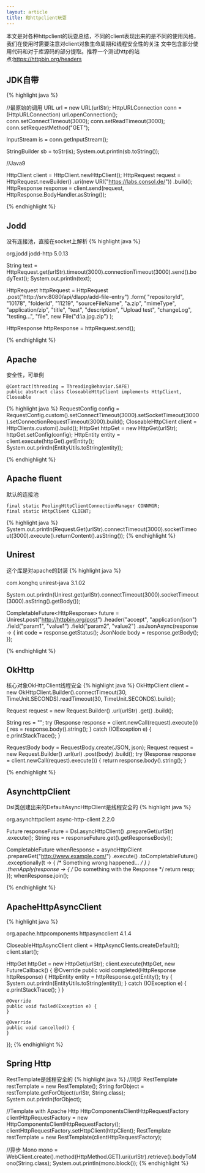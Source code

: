 ```yaml
---
layout: article
title: 和httpclient玩耍
---
```

本文是对各种httpclient的玩耍总结，不同的client表现出来的是不同的使用风格，我们在使用时需要注意对client对象生命周期和线程安全性的关注
文中包含部分使用代码和对于库源码的部分提取。推荐一个测试http的站点:https://httpbin.org/headers

## JDK自带
{% highlight java %}

//最原始的调用
URL url = new URL(urlStr);
HttpURLConnection conn = (HttpURLConnection) url.openConnection();
conn.setConnectTimeout(3000);
conn.setReadTimeout(3000);
conn.setRequestMethod("GET");

InputStream is = conn.getInputStream();

StringBuilder sb = toStr(is);
System.out.println(sb.toString());


//Java9

HttpClient client = HttpClient.newHttpClient();
HttpRequest request = HttpRequest.newBuilder()
    .uri(new URI("https://labs.consol.de/"))
    .build();
HttpResponse<String> response = client.send(request, HttpResponse.BodyHandler.asString());

{% endhighlight %}

## Jodd
没有连接池，直接在socket上解析
{% highlight java %}

<dependency>
    <groupId>org.jodd</groupId>
    <artifactId>jodd-http</artifactId>
    <version>5.0.13</version>
</dependency>

String text = HttpRequest.get(urlStr).timeout(3000).connectionTimeout(3000).send().bodyText();
System.out.println(text);


HttpRequest httpRequest = HttpRequest
        .post("http://srv:8080/api/dlapp/add-file-entry")
        .form(
            "repositoryId", "10178",
            "folderId", "11219",
            "sourceFileName", "a.zip",
            "mimeType", "application/zip",
            "title", "test",
            "description", "Upload test",
            "changeLog", "testing...",
            "file", new File("d:\\a.jpg.zip")
        );

HttpResponse httpResponse = httpRequest.send();
    
{% endhighlight %}

## Apache
安全性，可单例
```
@Contract(threading = ThreadingBehavior.SAFE)
public abstract class CloseableHttpClient implements HttpClient, Closeable
```

{% highlight java %}
RequestConfig config = RequestConfig.custom().setConnectTimeout(3000).setSocketTimeout(3000).setConnectionRequestTimeout(3000).build();
CloseableHttpClient client = HttpClients.custom().build();
HttpGet httpGet = new HttpGet(urlStr);
httpGet.setConfig(config);
HttpEntity entity = client.execute(httpGet).getEntity();
System.out.println(EntityUtils.toString(entity));

{% endhighlight %}

## Apache fluent

默认的连接池
```
final static PoolingHttpClientConnectionManager CONNMGR;
final static HttpClient CLIENT;
```
    
{% highlight java %}
System.out.println(Request.Get(urlStr).connectTimeout(3000).socketTimeout(3000).execute().returnContent().asString());
{% endhighlight %}

## Unirest
这个库是对apache的封装
{% highlight java %}

<dependency>
    <groupId>com.konghq</groupId>
    <artifactId>unirest-java</artifactId>
    <version>3.1.02</version>
</dependency>
        
System.out.println(Unirest.get(urlStr).connectTimeout(3000).socketTimeout(3000).asString().getBody());

CompletableFuture<HttpResponse<JsonNode>> future = Unirest.post("http://httpbin.org/post")
  .header("accept", "application/json")
  .field("param1", "value1")
  .field("param2", "value2")
  .asJsonAsync(response -> {
        int code = response.getStatus();
        JsonNode body = response.getBody();
    });
    
{% endhighlight %}


## OkHttp
核心对象OkHttpClient线程安全
{% highlight java %}
OkHttpClient client = new OkHttpClient.Builder().connectTimeout(30, TimeUnit.SECONDS).readTimeout(30, TimeUnit.SECONDS).build();

Request request = new Request.Builder()
        .url(urlStr)
        .get()
        .build();

String res = "";
try (Response response = client.newCall(request).execute()) {
    res = response.body().string();
} catch (IOException e) {
    e.printStackTrace();
}


RequestBody body = RequestBody.create(JSON, json);
Request request = new Request.Builder()
  .url(url)
  .post(body)
  .build();
try (Response response = client.newCall(request).execute()) {
return response.body().string();
}

{% endhighlight %}


## AsynchttpClient
Dsl类创建出来的DefaultAsyncHttpClient是线程安全的
{% highlight java %}


 <dependency>
            <groupId>org.asynchttpclient</groupId>
            <artifactId>async-http-client</artifactId>
            <version>2.2.0</version>
</dependency>



Future<Response> responseFuture = Dsl.asyncHttpClient()
        .prepareGet(urlStr)
        .execute();
String res = responseFuture.get().getResponseBody();


CompletableFuture<Response> whenResponse = asyncHttpClient
            .prepareGet("http://www.example.com/")
            .execute()
            .toCompletableFuture()
            .exceptionally(t -> { /* Something wrong happened... */  } )
            .thenApply(response -> { /*  Do something with the Response */ return resp; });
whenResponse.join(); 


{% endhighlight %}

## ApacheHttpAsyncClient
{% highlight java %}

<dependency>
            <groupId>org.apache.httpcomponents</groupId>
            <artifactId>httpasyncclient</artifactId>
            <version>4.1.4</version>
</dependency>
        
CloseableHttpAsyncClient client = HttpAsyncClients.createDefault();
client.start();

HttpGet httpGet = new HttpGet(urlStr);
client.execute(httpGet, new FutureCallback<HttpResponse>() {
    @Override
    public void completed(HttpResponse httpResponse) {
        HttpEntity entity = httpResponse.getEntity();
        try {
            System.out.println(EntityUtils.toString(entity));
        } catch (IOException e) {
            e.printStackTrace();
        }
    }

    @Override
    public void failed(Exception e) {
    }

    @Override
    public void cancelled() {
    }
});
{% endhighlight %}


## Spring Http
RestTemplate是线程安全的
{% highlight java %}
//同步
RestTemplate restTemplate = new RestTemplate();
String forObject = restTemplate.getForObject(urlStr, String.class);
System.out.println(forObject);

//Template with Apache Http
HttpComponentsClientHttpRequestFactory clientHttpRequestFactory = new HttpComponentsClientHttpRequestFactory();
clientHttpRequestFactory.setHttpClient(httpClient);
RestTemplate restTemplate = new RestTemplate(clientHttpRequestFactory);

//异步
Mono<String> mono = WebClient.create().method(HttpMethod.GET).uri(urlStr).retrieve().bodyToMono(String.class);
System.out.println(mono.block());
{% endhighlight %}
